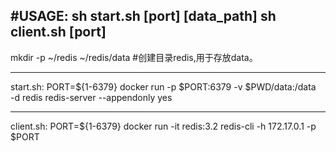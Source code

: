#USAGE:
	sh start.sh 	[port] [data_path] 
	sh client.sh	[port]
---
mkdir -p ~/redis ~/redis/data		#创建目录redis,用于存放data。
***
start.sh:
	PORT=${1-6379}
	docker run 
		-p $PORT:6379 
		-v $PWD/data:/data  
		-d redis 
		redis-server --appendonly yes
___
client.sh:
	PORT=${1-6379}
	docker run 
		-it redis:3.2 
		redis-cli -h 172.17.0.1 -p $PORT
	
